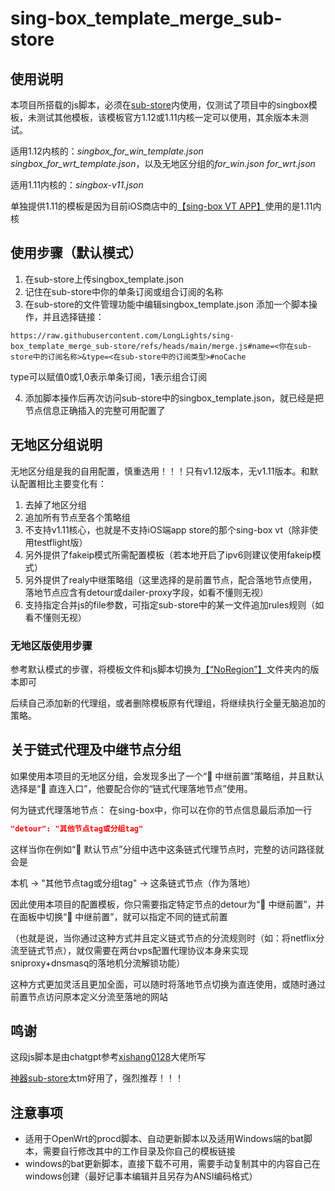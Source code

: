 # sing-box_template_merge_sub-store

## 使用说明

本项目所搭载的js脚本，必须在[sub-store](https://github.com/sub-store-org/Sub-Store)内使用，仅测试了项目中的singbox模板，未测试其他模板，该模板官方1.12或1.11内核一定可以使用，其余版本未测试。

适用1.12内核的：*singbox_for_win_template.json*  *singbox_for_wrt_template.json*，以及无地区分组的*for_win.json*  *for_wrt.json*

适用1.11内核的：*singbox-v11.json*

单独提供1.11的模板是因为目前iOS商店中的[【sing-box VT  APP】](https://apps.apple.com/us/app/sing-box-vt/id6673731168)使用的是1.11内核

## 使用步骤（默认模式）

1. 在sub-store上传singbox_template.json
2. 记住在sub-store中你的单条订阅或组合订阅的名称
3. 在sub-store的文件管理功能中编辑singbox_template.json 添加一个脚本操作，并且选择链接：

```
https://raw.githubusercontent.com/LongLights/sing-box_template_merge_sub-store/refs/heads/main/merge.js#name=<你在sub-store中的订阅名称>&type=<在sub-store中的订阅类型>#noCache
```

type可以赋值0或1,0表示单条订阅，1表示组合订阅

4. 添加脚本操作后再次访问sub-store中的singbox_template.json，就已经是把节点信息正确插入的完整可用配置了

## 无地区分组说明

无地区分组是我的自用配置，慎重选用！！！只有v1.12版本，无v1.11版本。和默认配置相比主要变化有：

1. 去掉了地区分组
2. 追加所有节点至各个策略组
3. 不支持v1.11核心，也就是不支持iOS端app store的那个sing-box vt（除非使用testflight版）
4. 另外提供了fakeip模式所需配置模板（若本地开启了ipv6则建议使用fakeip模式）
5. 另外提供了realy中继策略组（这里选择的是前置节点，配合落地节点使用，落地节点应含有detour或dailer-proxy字段，如看不懂则无视）
6. 支持指定合并js的file参数，可指定sub-store中的某一文件追加rules规则（如看不懂则无视）

### 无地区版使用步骤

参考默认模式的步骤，将模板文件和js脚本切换为[【“NoRegion”】](https://github.com/LongLights/sing-box_template_merge_sub-store/tree/main/NoRegion)文件夹内的版本即可

后续自己添加新的代理组，或者删除模板原有代理组，将继续执行全量无脑追加的策略。

## 关于链式代理及中继节点分组

如果使用本项目的无地区分组，会发现多出了一个“🔗 中继前置”策略组，并且默认选择是“🔄 直连入口”，他要配合你的“链式代理落地节点”使用。

何为链式代理落地节点：
在sing-box中，你可以在你的节点信息最后添加一行

```json
"detour": "其他节点tag或分组tag"
```

这样当你在例如“🐋 默认节点”分组中选中这条链式代理节点时，完整的访问路径就会是

 本机 -> "其他节点tag或分组tag" -> 这条链式节点（作为落地）

因此使用本项目的配置模板，你只需要指定特定节点的detour为“🔗 中继前置”，并在面板中切换“🔗 中继前置”，就可以指定不同的链式前置

（也就是说，当你通过这种方式并且定义链式节点的分流规则时（如：将netflix分流至链式节点），就仅需要在两台vps配置代理协议本身来实现sniproxy+dnsmasq的落地机分流解锁功能）

这种方式更加灵活且更加全面，可以随时将落地节点切换为直连使用，或随时通过前置节点访问原本定义分流至落地的网站

## 鸣谢

这段js脚本是由chatgpt参考[xishang0128](https://github.com/xishang0128)大佬所写

[神器sub-store](https://github.com/sub-store-org/Sub-Store)太tm好用了，强烈推荐！！！

## 注意事项

- 适用于OpenWrt的procd脚本、自动更新脚本以及适用Windows端的bat脚本，需要自行修改其中的工作目录及你自己的模板链接
- windows的bat更新脚本，直接下载不可用，需要手动复制其中的内容自己在windows创建（最好记事本编辑并且另存为ANSI编码格式）
